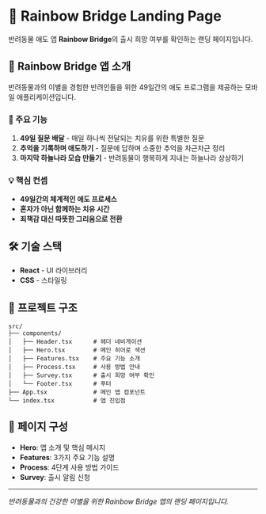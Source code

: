 # 🌈 Rainbow Bridge Landing Page

반려동물 애도 앱 **Rainbow Bridge**의 출시 희망 여부를 확인하는 랜딩 페이지입니다.

## 📱 Rainbow Bridge 앱 소개

반려동물과의 이별을 경험한 반려인들을 위한 49일간의 애도 프로그램을 제공하는 모바일 애플리케이션입니다.

### 🎯 주요 기능

1. **49일 질문 배달** - 매일 하나씩 전달되는 치유를 위한 특별한 질문
2. **추억을 기록하며 애도하기** - 질문에 답하며 소중한 추억을 차근차근 정리
3. **마지막 하늘나라 모습 만들기** - 반려동물이 행복하게 지내는 하늘나라 상상하기

### 💡 핵심 컨셉

- **49일간의 체계적인 애도 프로세스**
- **혼자가 아닌 함께하는 치유 시간**
- **죄책감 대신 따뜻한 그리움으로 전환**

## 🛠 기술 스택

- **React** - UI 라이브러리
- **CSS** - 스타일링


## 📁 프로젝트 구조

```
src/
├── components/
│   ├── Header.tsx      # 헤더 네비게이션
│   ├── Hero.tsx        # 메인 히어로 섹션
│   ├── Features.tsx    # 주요 기능 소개
│   ├── Process.tsx     # 사용 방법 안내
│   ├── Survey.tsx      # 출시 희망 여부 확인
│   └── Footer.tsx      # 푸터
├── App.tsx             # 메인 앱 컴포넌트
└── index.tsx           # 앱 진입점
```

## 🎨 페이지 구성

- **Hero**: 앱 소개 및 핵심 메시지
- **Features**: 3가지 주요 기능 설명
- **Process**: 4단계 사용 방법 가이드  
- **Survey**: 출시 알림 신청

---

*반려동물과의 건강한 이별을 위한 Rainbow Bridge 앱의 랜딩 페이지입니다.*
